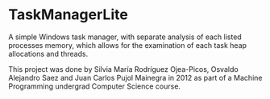 TaskManagerLite
===============

A simple Windows task manager, with separate analysis of each listed processes
memory, which allows for the examination of each task heap allocations and
threads.

This project was done by Silvia María Rodríguez Ojea-Picos, Osvaldo Alejandro
Saez and Juan Carlos Pujol Mainegra in 2012 as part of a Machine Programming
undergrad Computer Science course.

